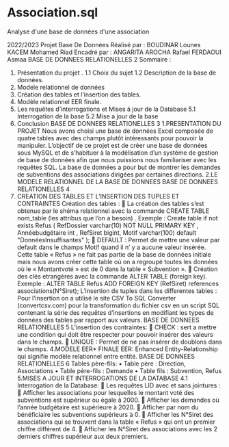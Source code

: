 # Association.sql
Analyse d'une base de données d'une association

2022/2023
Projet Base
De Données
Réalisé par :
BOUDINAR Lounes
KACEM Mohamed Riad
Encadré par :
ANGARITA AROCHA Rafael
FERDAOUI Asmaa
BASE DE DONNEES RELATIONELLES 2
Sommaire :
1. Présentation du projet .
1.1 Choix du sujet
1.2 Description de la base de données.
2. Modele relationnel de données
3. Création des tables et l’insertion des tables.
4. Modèle relationnel EER finale.
5. Les requêtes d’interrogations et Mises à jour de
la Database
5.1 Interrogation de la base
5.2 Mise a jour de la base
6. Conclusion
BASE DE DONNEES RELATIONELLES 3
1.PRESENTATION DU PROJET
Nous avons choisi une base de données Excel composée de quatre
tables avec des champs plutôt intéressants pour pouvoir la manipuler.
L’objectif de ce projet est de créer une base de données sous MySQL et
de s’habituer à la modélisation d’un système de gestion de base de données
afin que nous puissions nous familiariser avec les requêtes SQL.
La base de données a pour but de montrer les demandes de
subventions des associations dirigées par certaines directions.
2.LE MODELE RELATIONNEL DE LA BASE DE
DONNEES
BASE DE DONNEES RELATIONELLES 4
3. CREATION DES TABLES ET L’INSERTION DES
TUPLES ET CONTRAINTES
Création des tables :
 La création des tables s’est obtenue par le shéma relationnel avec la
commande CREATE TABLE nom_table (les attribus que l’on a besoin) .
Exemple :
Create table if not exists Refus (
RefDossier varchar(10) NOT NULL PRIMARY KEY ,
Annéebudgétaire int ,
RefSiret bigint,
Motif varchar(100) default "DonnéesInsuffisantes"
);
 DEFAULT : Permet de mettre une valeur par default dans le champs
Motif quand il n’ y a aucune valeur insérée.
Cette table « Refus » ne fait pas partie de la base de données initiale mais nous
avons créer cette table où on a regroupé toutes les données où le
« Montantvoté » est de 0 dans la table « Subvention ».
 Création des clés etrangères avec la commande ALTER TABLE (foreign
key).
Exemple :
ALTER TABLE Refus ADD FOREIGN KEY (RefSiret) references associations(N°Siret);
L’insertion de tuples dans les differentes tables :
Pour l’insertion on a utilisé le site CSV To SQL Converter (convertcsv.com)
pour la transformation du fichier csv en un script SQL contenant la série des requêtes
d’insertions en modifiant les types de données des tables par rapport aux valeurs.
BASE DE DONNEES RELATIONELLES 5
L’insertion des contraintes:
 CHECK : sert a mettre une condition qui doit être respecter pour pouvoir
insérer des valeurs dans le champs.
 UNIQUE : Permet de ne pas insérer de doublons dans le champs.
4.MODELE EER* FINALE
EER: Enhanced Entity-Relationship qui signifie modèle relationnel entre entité.
BASE DE DONNEES RELATIONELLES 6
Tables père-fils:
• Table père : Direction, Associations
• Table père-fils : Demande
• Table fils : Subvention, Refus
5.MISES A JOUR ET INTERROGATIONS DE
LA DATABASE
4.1 Interrogation de la Database:
 Les requêtes LID avec et sans jointures :
 Afficher les associations pour lesquelles le montant voté des subventions
est supérieur ou égale à 2000.
 Afficher les demandes où l’année budgétaire est supérieure à 2020.
 Afficher par nom du bénéficiaire les subventions supérieurs à 0.
 Afficher les N°Siret des associations qui se trouvent dans la table
« Refus » qui ont un premier chiffre différent de 4.
 Afficher les N°Siret des associations avec les 2 derniers chiffres supérieur
aux deux premiers.
